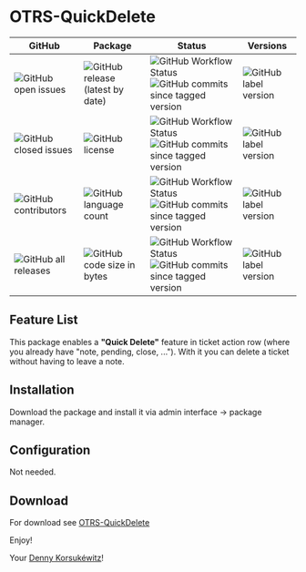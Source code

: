 OTRS-QuickDelete
========================

| GitHub | Package | Status | Versions |
| ------ | ------ | ------ | ------ |
| ![GitHub open issues](https://img.shields.io/github/issues/dennykorsukewitz/OTRS-QuickDelete) | ![GitHub release (latest by date)](https://img.shields.io/github/v/release/dennykorsukewitz/OTRS-QuickDelete) | ![GitHub Workflow Status](https://img.shields.io/github/workflow/status/dennykorsukewitz/OTRS-QuickDelete/Lint%20Code%20Base/otrs6?style=flat&label=Lint) ![GitHub commits since tagged version](https://img.shields.io/github/commits-since/dennykorsukewitz/OTRS-QuickDelete/6.0.1/otrs6) | ![GitHub label version](https://img.shields.io/github/labels/dennykorsukewitz/OTRS-QuickDelete/OTRS%206) |
| ![GitHub closed issues](https://img.shields.io/github/issues-closed/dennykorsukewitz/OTRS-QuickDelete?color=#44CC44) | ![GitHub license](https://img.shields.io/github/license/dennykorsukewitz/OTRS-QuickDelete) | ![GitHub Workflow Status](https://img.shields.io/github/workflow/status/dennykorsukewitz/OTRS-QuickDelete/Lint%20Code%20Base/otrs5?style=flat&label=Lint) ![GitHub commits since tagged version](https://img.shields.io/github/commits-since/dennykorsukewitz/OTRS-QuickDelete/5.0.1/otrs5)  | ![GitHub label version](https://img.shields.io/github/labels/dennykorsukewitz/OTRS-QuickDelete/OTRS%205) |
| ![GitHub contributors](https://img.shields.io/github/contributors/dennykorsukewitz/OTRS-QuickDelete) | ![GitHub language count](https://img.shields.io/github/languages/count/dennykorsukewitz/OTRS-QuickDelete?style=flat&label=language)  |  ![GitHub Workflow Status](https://img.shields.io/github/workflow/status/dennykorsukewitz/OTRS-QuickDelete/Lint%20Code%20Base/otrs4?style=flat&label=Lint) ![GitHub commits since tagged version](https://img.shields.io/github/commits-since/dennykorsukewitz/OTRS-QuickDelete/4.0.1/otrs4) | ![GitHub label version](https://img.shields.io/github/labels/dennykorsukewitz/OTRS-QuickDelete/OTRS%204)  |
| ![GitHub all releases](https://img.shields.io/github/downloads/dennykorsukewitz/OTRS-QuickDelete/total?style=flat) |  ![GitHub code size in bytes](https://img.shields.io/github/languages/code-size/dennykorsukewitz/OTRS-QuickDelete)  |  ![GitHub Workflow Status](https://img.shields.io/github/workflow/status/dennykorsukewitz/OTRS-QuickDelete/Lint%20Code%20Base/otrs3?style=flat&label=Lint) ![GitHub commits since tagged version](https://img.shields.io/github/commits-since/dennykorsukewitz/OTRS-QuickDelete/3.0.1/otrs3) | ![GitHub label version](https://img.shields.io/github/labels/dennykorsukewitz/OTRS-QuickDelete/OTRS%203)  |

## Feature List

This package enables a **"Quick Delete"** feature in ticket action row (where you already have "note, pending, close, ..."). With it you can delete a ticket without having to leave a note.

## Installation

Download the package and install it via admin interface -> package manager.

## Configuration

Not needed.

## Download

For download see [OTRS-QuickDelete](https://github.com/dennykorsukewitz/OTRS-QuickDelete/tags)


Enjoy!

Your [Denny Korsukéwitz](https://github.com/dennykorsukewitz)!
